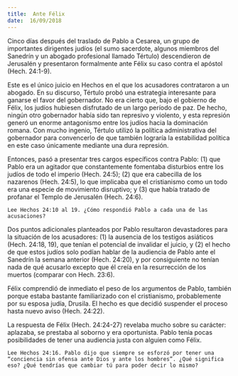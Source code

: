 ```yaml
---
title:  Ante Félix
date:  16/09/2018
---
```


Cinco días después del traslado de Pablo a Cesarea, un grupo de importantes dirigentes judíos (el sumo sacerdote, algunos miembros del Sanedrín y un abogado profesional llamado Tértulo) descendieron de Jerusalén y presentaron formalmente ante Félix su caso contra el apóstol (Hech. 24:1-9).

Este es el único juicio en Hechos en el que los acusadores contrataron a un abogado. En su discurso, Tértulo probó una estrategia interesante para ganarse el favor del gobernador. No era cierto que, bajo el gobierno de Félix, los judíos hubiesen disfrutado de un largo período de paz. De hecho, ningún otro gobernador había sido tan represivo y violento, y esta represión generó un enorme antagonismo entre los judíos hacia la dominación romana. Con mucho ingenio, Tértulo utilizó la política administrativa del gobernador para convencerlo de que también lograría la estabilidad política en este caso únicamente mediante una dura represión.

Entonces, pasó a presentar tres cargos específicos contra Pablo: (1) que Pablo era un agitador que constantemente fomentaba disturbios entre los judíos de todo el imperio (Hech. 24:5); (2) que era cabecilla de los nazarenos (Hech. 24:5), lo que implicaba que el cristianismo como un todo era una especie de movimiento disruptivo; y (3) que había tratado de profanar el Templo de Jerusalén (Hech. 24:6).

`Lee Hechos 24:10 al 19. ¿Cómo respondió Pablo a cada una de las acusaciones?`

Dos puntos adicionales planteados por Pablo resultaron devastadores para la situación de los acusadores: (1) la ausencia de los testigos asiáticos (Hech. 24:18, 19), que tenían el potencial de invalidar el juicio, y (2) el hecho de que estos judíos solo podían hablar de la audiencia de Pablo ante el Sanedrín la semana anterior (Hech. 24:20), y por consiguiente no tenían nada de qué acusarlo excepto que él creía en la resurrección de los muertos (comparar con Hech. 23:6).

Félix comprendió de inmediato el peso de los argumentos de Pablo, también porque estaba bastante familiarizado con el cristianismo, probablemente por su esposa judía, Drusila. El hecho es que decidió suspender el proceso hasta nuevo aviso (Hech. 24:22).

La respuesta de Félix (Hech. 24:24-27) revelaba mucho sobre su carácter: aplazaba, se prestaba al soborno y era oportunista. Pablo tenía pocas posibilidades de tener una audiencia justa con alguien como Félix.

`Lee Hechos 24:16. Pablo dijo que siempre se esforzó por tener una “conciencia sin ofensa ante Dios y ante los hombres”. ¿Qué significa eso? ¿Qué tendrías que cambiar tú para poder decir lo mismo?`